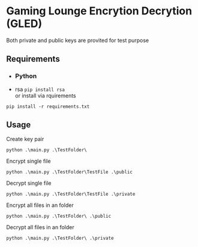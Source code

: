 # Gaming Lounge Encrytion Decrytion (GLED)

Both private and public keys are provited for test purpose

## Requirements

- ### Python
- rsa `pip install rsa`<br>
  or install via rquirements

```
pip install -r requirements.txt
```

## Usage

Create key pair

```
python .\main.py .\TestFolder\
```

Encrypt single file

```
python .\main.py .\TestFolder\TestFile .\public
```

Decrypt single file

```
python .\main.py .\TestFolder\TestFile .\private
```

Encrypt all files in an folder

```
python .\main.py .\TestFolder\ .\public
```

Decrypt all files in an folder

```
python .\main.py .\TestFolder\ .\private
```
